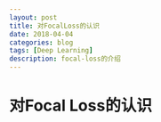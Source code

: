 ```yaml
---
layout: post 
title: 对FocalLoss的认识 
date: 2018-04-04 
categories: blog 
tags: [Deep Learning] 
description: focal-loss的介绍 
---
```


# 对Focal Loss的认识


